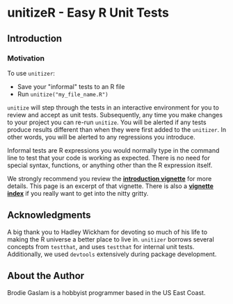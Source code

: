 # unitizeR - Easy R Unit Tests

## Introduction

### Motivation

To use `unitizer`:

* Save your "informal" tests to an R file
* Run `unitize("my_file_name.R")`

`unitize` will step through the tests in an interactive environment for you to review and accept as unit tests.  Subsequently, any time you make changes to your project you can re-run `unitize`.  You will be alerted if any tests produce results different than when they were first added to the `unitizer`.  In other words, you will be alerted to any regressions you introduce.

Informal tests are R expressions you would normally type in the command line to test that your code is working as expected.  There is no need for special syntax, functions, or anything other than the R expression itself.

We strongly recommend you review the **[introduction vignette](http://htmlpreview.github.io/?https://raw.githubusercontent.com/brodieG/unitizer/master/inst/doc/vgn01introduction.html)** for more details.  This page is an excerpt of that vignette.  There is also a **[vignette index](http://htmlpreview.github.io/?https://raw.githubusercontent.com/brodieG/unitizer/master/inst/doc/vgn00tocprologue.html)** if you really want to get into the nitty gritty.

## Acknowledgments

A big thank you to Hadley Wickham for devoting so much of his life to making the R universe a better place to live in.  `unitizer` borrows several concepts from `testthat`, and uses `testthat` for internal unit tests.  Additionally, we used `devtools` extensively during package development.

## About the Author

Brodie Gaslam is a hobbyist programmer based in the US East Coast.
